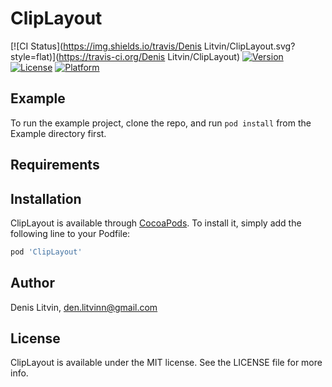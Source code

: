 # ClipLayout

[![CI Status](https://img.shields.io/travis/Denis Litvin/ClipLayout.svg?style=flat)](https://travis-ci.org/Denis Litvin/ClipLayout)
[![Version](https://img.shields.io/cocoapods/v/ClipLayout.svg?style=flat)](https://cocoapods.org/pods/ClipLayout)
[![License](https://img.shields.io/cocoapods/l/ClipLayout.svg?style=flat)](https://cocoapods.org/pods/ClipLayout)
[![Platform](https://img.shields.io/cocoapods/p/ClipLayout.svg?style=flat)](https://cocoapods.org/pods/ClipLayout)

## Example

To run the example project, clone the repo, and run `pod install` from the Example directory first.

## Requirements

## Installation

ClipLayout is available through [CocoaPods](https://cocoapods.org). To install
it, simply add the following line to your Podfile:

```ruby
pod 'ClipLayout'
```

## Author

Denis Litvin, den.litvinn@gmail.com

## License

ClipLayout is available under the MIT license. See the LICENSE file for more info.
